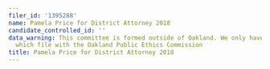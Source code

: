 ```yaml
---
filer_id: '1395288'
name: Pamela Price for District Attorney 2018
candidate_controlled_id: ''
data_warning: This committee is formed outside of Oakland. We only have data on committees
  which file with the Oakland Public Ethics Commission
title: Pamela Price for District Attorney 2018
---
```

